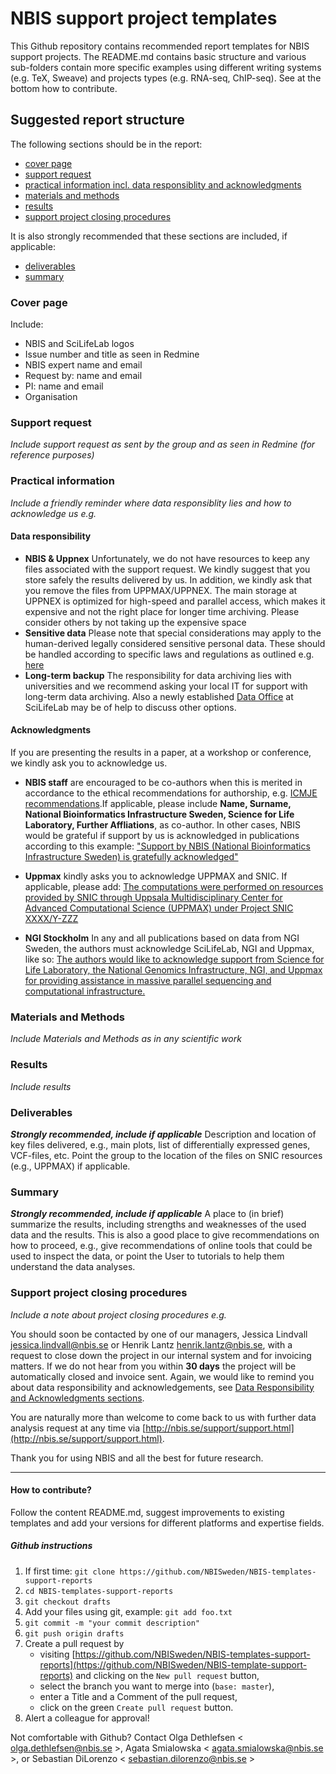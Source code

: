 # NBIS support project templates
This Github repository contains recommended report templates for NBIS support projects. The README.md contains basic structure and various sub-folders contain more specific examples using different writing systems (e.g. TeX, Sweave) and projects types (e.g. RNA-seq, ChIP-seq). See at the bottom how to contribute. 

## Suggested report structure
The following sections should be in the report:

- [cover page](#cover)
- [support request](#request)
- [practical information incl. data responsiblity and acknowledgments](#practical) 
- [materials and methods](#MM)
- [results](#results)
- [support project closing procedures](#closing)

It is also strongly recommended that these sections are included, if applicable:
- [deliverables](#deliverables)
- [summary](#summary)

### Cover page <a name="cover"></a>
Include:

- NBIS and SciLifeLab logos
- Issue number and title as seen in Redmine
- NBIS expert name and email
- Request by: name and email
- PI: name and email
- Organisation


### Support request <a name="request"></a>
_Include support request as sent by the group and as seen in Redmine (for reference purposes)_

### Practical information <a name="practical"></a>
_Include a friendly reminder where data responsiblity lies and how to acknowledge us e.g._

#### Data responsibility
- **NBIS \& Uppnex** Unfortunately, we do not have resources to keep any files associated with the support request. We kindly suggest that you store safely the results delivered by us. In addition, we kindly ask that you remove the files from UPPMAX/UPPNEX. The main storage at UPPNEX is optimized for high-speed and parallel access, which makes it expensive and not the right place for longer time archiving. Please consider others by not taking up the expensive space
- **Sensitive data** Please note that special considerations may apply to the human-derived legally considered sensitive personal data. 
These should be handled according to specific laws and regulations as outlined e.g. [here](http://nbis.se/support/human-data.html) 
- **Long-term backup** The responsibility for data archiving lies with universities and we recommend asking your local IT for support with long-term data archiving. Also a newly established [Data Office](https://www.scilifelab.se/data/) at SciLifeLab may be of help to discuss other options. 

#### Acknowledgments
If you are presenting the results in a paper, at a workshop or conference, we kindly ask you to acknowledge us.

- **NBIS staff** are encouraged to be co-authors when this is merited in accordance to the ethical recommendations for authorship, e.g. [ICMJE recommendations](http://www.icmje.org/recommendations/browse/roles-and-responsibilities/defining-the-role-of-authors-and-contributors.html).If applicable, please include **Name, Surname, National Bioinformatics Infrastructure Sweden, Science for Life Laboratory, Further Affliations**, as co-author. In other cases, NBIS would be grateful if support by us is acknowledged in publications according to this example: ["Support by NBIS (National Bioinformatics Infrastructure Sweden) is gratefully acknowledged"](https://bils.se/resources/support.html)

- **Uppmax** kindly asks you to acknowledge UPPMAX and SNIC. If applicable, please add: [The computations were performed on resources provided by SNIC through Uppsala Multidisciplinary Center for Advanced Computational Science (UPPMAX) under Project SNIC XXXX/Y-ZZZ](https://www.uppmax.uu.se/support/faq/general-miscellaneous-faq/acknowledging-uppmax--snic--and-uppnex/)

- **NGI Stockholm** In any and all publications based on data from NGI Sweden, the authors must acknowledge SciLifeLab, NGI and Uppmax, like so:  [The authors would like to acknowledge support from Science for Life Laboratory, the National Genomics Infrastructure, NGI, and Uppmax for providing assistance in massive parallel sequencing and computational infrastructure.](https://ngisweden.scilifelab.se/info/faq#how-do-i-acknowledge-ngi-in-my-publication)


### Materials and Methods <a name="MM"></a>
_Include Materials and Methods as in any scientific work_

### Results <a name="results"></a>
_Include results_

### Deliverables <a name="deliverables"></a>
_**Strongly recommended, include if applicable**_ Description and location of key files delivered, e.g., main plots, list of differentially expressed genes, VCF-files, etc. Point the group to the location of the files on SNIC resources (e.g., UPPMAX) if applicable.


### Summary <a name="summary"></a>
_**Strongly recommended, include if applicable**_ A place to (in brief) summarize the results, including strengths and weaknesses of the used data and the results. This is also a good place to give recommendations on how to proceed, e.g., give recommendations of online tools that could be used to inspect the data, or point the User to tutorials to help them understand the data analyses.

### Support project closing procedures <a name="closing"></a>
_Include a note about project closing procedures e.g._

You should soon be contacted by one of our managers, Jessica Lindvall <jessica.lindvall@nbis.se> or Henrik Lantz <henrik.lantz@nbis.se>, with a request to close down the project in our internal system and for invoicing matters. If we do not hear from you within **30 days** the project will be automatically closed and invoice sent. Again, we would like to remind you about data responsibility and acknowledgements, see [Data Responsibility and Acknowledgments sections](#practical). 

You are naturally more than welcome to come back to us with further data analysis request at any time via [http://nbis.se/support/support.html](http://nbis.se/support/support.html). 

Thank you for using NBIS and all the best for future research. 

-----------
#### How to contribute?
Follow the content README.md, suggest improvements to existing templates and add your versions for different platforms and expertise fields. 

##### Github instructions
1. If first time: `git clone https://github.com/NBISweden/NBIS-templates-support-reports`
2. `cd NBIS-templates-support-reports`
3. `git checkout drafts`
4. Add your files using git, example: `git add foo.txt`
5. `git commit -m "your commit description"`
6. `git push origin drafts`
7. Create a pull request by
    - visiting [https://github.com/NBISweden/NBIS-templates-support-reports](https://github.com/NBISweden/NBIS-template-support-reports) and clicking on the `New pull request` button,
    - select the branch you want to merge into (`base: master`),
    - enter a Title and a Comment of the pull request,
    - click on the green `Create pull request` button.
8. Alert a colleague for approval!

Not comfortable with Github? Contact Olga Dethlefsen < olga.dethlefsen@nbis.se >, Agata Smialowska < agata.smialowska@nbis.se >,  or Sebastian DiLorenzo < sebastian.dilorenzo@nbis.se >
